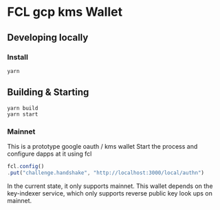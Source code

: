 # FCL gcp kms Wallet 

## Developing locally

### Install

```shell script
yarn
```


## Building & Starting
```shell script
yarn build
yarn start
```

### Mainnet

This is a prototype google oauth / kms wallet
Start the process and configure dapps at it using fcl
```typescript
fcl.config()
.put("challenge.handshake", "http://localhost:3000/local/authn")
```

In the current state, it only supports mainnet. This wallet depends on the key-indexer service, which only supports reverse public key look ups on mainnet. 
